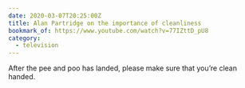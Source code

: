 ```yaml
---
date: 2020-03-07T20:25:00Z
title: Alan Partridge on the importance of cleanliness
bookmark_of: https://www.youtube.com/watch?v=77IZttD_pU8
category:
  - television
---
```


After the pee and poo has landed, please make sure that you’re clean handed.
